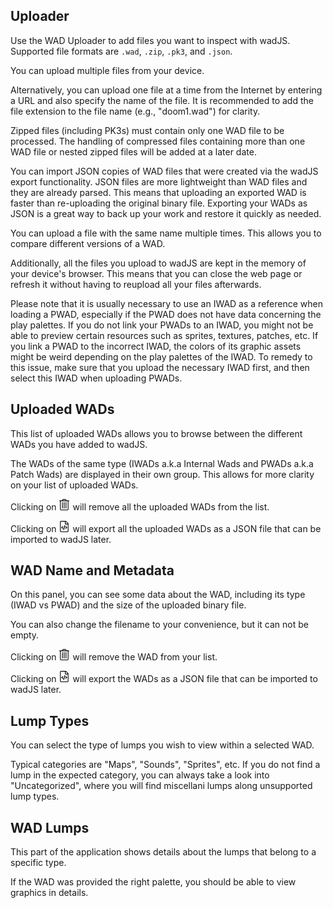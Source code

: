 ## Uploader

Use the WAD Uploader to add files you want to inspect with wadJS. Supported file formats are `.wad`, `.zip`, `.pk3`, and `.json`.

You can upload multiple files from your device.

Alternatively, you can upload one file at a time from the Internet by entering a URL and also specify the name of the file. It is recommended to add the file extension to the file name (e.g., "doom1.wad") for clarity.

Zipped files (including PK3s) must contain only one WAD file to be processed. The handling of compressed files containing more than one WAD file or nested zipped files will be added at a later date.

You can import JSON copies of WAD files that were created via the wadJS export functionality. JSON files are more lightweight than WAD files and they are already parsed. This means that uploading an exported WAD is faster than re-uploading the original binary file. Exporting your WADs as JSON is a great way to back up your work and restore it quickly as needed.

You can upload a file with the same name multiple times. This allows you to compare different versions of a WAD.

Additionally, all the files you upload to wadJS are kept in the memory of your device's browser. This means that you can close the web page or refresh it without having to reupload all your files afterwards.

Please note that it is usually necessary to use an IWAD as a reference when loading a PWAD, especially if the PWAD does not have data concerning the play palettes. If you do not link your PWADs to an IWAD, you might not be able to preview certain resources such as sprites, textures, patches, etc. If you link a PWAD to the incorrect IWAD, the colors of its graphic assets might be weird depending on the play palettes of the IWAD. To remedy to this issue, make sure that you upload the necessary IWAD first, and then select this IWAD when uploading PWADs.

## Uploaded WADs

This list of uploaded WADs allows you to browse between the different WADs you have added to wadJS.

The WADs of the same type (IWADs a.k.a Internal Wads and PWADs a.k.a Patch Wads) are displayed in their own group. This allows for more clarity on your list of uploaded WADs.

Clicking on <svg role="img" xmlns="http://www.w3.org/2000/svg" viewBox="0 0 448 512" height="18" width="18"><path fill="black" d="M296 432h16a8 8 0 0 0 8-8V152a8 8 0 0 0-8-8h-16a8 8 0 0 0-8 8v272a8 8 0 0 0 8 8zm-160 0h16a8 8 0 0 0 8-8V152a8 8 0 0 0-8-8h-16a8 8 0 0 0-8 8v272a8 8 0 0 0 8 8zM440 64H336l-33.6-44.8A48 48 0 0 0 264 0h-80a48 48 0 0 0-38.4 19.2L112 64H8a8 8 0 0 0-8 8v16a8 8 0 0 0 8 8h24v368a48 48 0 0 0 48 48h288a48 48 0 0 0 48-48V96h24a8 8 0 0 0 8-8V72a8 8 0 0 0-8-8zM171.2 38.4A16.1 16.1 0 0 1 184 32h80a16.1 16.1 0 0 1 12.8 6.4L296 64H152zM384 464a16 16 0 0 1-16 16H80a16 16 0 0 1-16-16V96h320zm-168-32h16a8 8 0 0 0 8-8V152a8 8 0 0 0-8-8h-16a8 8 0 0 0-8 8v272a8 8 0 0 0 8 8z"></path></svg> will remove all the uploaded WADs from the list.

Clicking on <svg role="img" xmlns="http://www.w3.org/2000/svg" viewBox="0 0 384 512" height="18" width="18"><path fill="black" d="M369.941 97.941l-83.882-83.882A48 48 0 0 0 252.118 0H48C21.49 0 0 21.49 0 48v416c0 26.51 21.49 48 48 48h288c26.51 0 48-21.49 48-48V131.882a48 48 0 0 0-14.059-33.941zm-22.627 22.628a15.89 15.89 0 0 1 4.195 7.431H256V32.491a15.88 15.88 0 0 1 7.431 4.195l83.883 83.883zM336 480H48c-8.837 0-16-7.163-16-16V48c0-8.837 7.163-16 16-16h176v104c0 13.255 10.745 24 24 24h104v304c0 8.837-7.163 16-16 16zm-161.471-67.404l-25.928-7.527a5.1 5.1 0 0 1-3.476-6.32l58.027-199.869a5.1 5.1 0 0 1 6.32-3.476l25.927 7.527a5.1 5.1 0 0 1 3.476 6.32L180.849 409.12a5.1 5.1 0 0 1-6.32 3.476zm-48.446-47.674l18.492-19.724a5.101 5.101 0 0 0-.351-7.317L105.725 304l38.498-33.881a5.1 5.1 0 0 0 .351-7.317l-18.492-19.724a5.1 5.1 0 0 0-7.209-.233L57.61 300.279a5.1 5.1 0 0 0 0 7.441l61.263 57.434a5.1 5.1 0 0 0 7.21-.232zm139.043.232l61.262-57.434a5.1 5.1 0 0 0 0-7.441l-61.262-57.434a5.1 5.1 0 0 0-7.209.233l-18.492 19.724a5.101 5.101 0 0 0 .351 7.317L278.275 304l-38.499 33.881a5.1 5.1 0 0 0-.351 7.317l18.492 19.724a5.1 5.1 0 0 0 7.209.232z"></path></svg> will export all the uploaded WADs as a JSON file that can be imported to wadJS later.

## WAD Name and Metadata

On this panel, you can see some data about the WAD, including its type (IWAD vs PWAD) and the size of the uploaded binary file.

You can also change the filename to your convenience, but it can not be empty.

Clicking on <svg role="img" xmlns="http://www.w3.org/2000/svg" viewBox="0 0 448 512" height="18" width="18"><path fill="black" d="M296 432h16a8 8 0 0 0 8-8V152a8 8 0 0 0-8-8h-16a8 8 0 0 0-8 8v272a8 8 0 0 0 8 8zm-160 0h16a8 8 0 0 0 8-8V152a8 8 0 0 0-8-8h-16a8 8 0 0 0-8 8v272a8 8 0 0 0 8 8zM440 64H336l-33.6-44.8A48 48 0 0 0 264 0h-80a48 48 0 0 0-38.4 19.2L112 64H8a8 8 0 0 0-8 8v16a8 8 0 0 0 8 8h24v368a48 48 0 0 0 48 48h288a48 48 0 0 0 48-48V96h24a8 8 0 0 0 8-8V72a8 8 0 0 0-8-8zM171.2 38.4A16.1 16.1 0 0 1 184 32h80a16.1 16.1 0 0 1 12.8 6.4L296 64H152zM384 464a16 16 0 0 1-16 16H80a16 16 0 0 1-16-16V96h320zm-168-32h16a8 8 0 0 0 8-8V152a8 8 0 0 0-8-8h-16a8 8 0 0 0-8 8v272a8 8 0 0 0 8 8z"></path></svg> will remove the WAD from your list.

Clicking on <svg role="img" xmlns="http://www.w3.org/2000/svg" viewBox="0 0 384 512" height="18" width="18"><path fill="black" d="M369.941 97.941l-83.882-83.882A48 48 0 0 0 252.118 0H48C21.49 0 0 21.49 0 48v416c0 26.51 21.49 48 48 48h288c26.51 0 48-21.49 48-48V131.882a48 48 0 0 0-14.059-33.941zm-22.627 22.628a15.89 15.89 0 0 1 4.195 7.431H256V32.491a15.88 15.88 0 0 1 7.431 4.195l83.883 83.883zM336 480H48c-8.837 0-16-7.163-16-16V48c0-8.837 7.163-16 16-16h176v104c0 13.255 10.745 24 24 24h104v304c0 8.837-7.163 16-16 16zm-161.471-67.404l-25.928-7.527a5.1 5.1 0 0 1-3.476-6.32l58.027-199.869a5.1 5.1 0 0 1 6.32-3.476l25.927 7.527a5.1 5.1 0 0 1 3.476 6.32L180.849 409.12a5.1 5.1 0 0 1-6.32 3.476zm-48.446-47.674l18.492-19.724a5.101 5.101 0 0 0-.351-7.317L105.725 304l38.498-33.881a5.1 5.1 0 0 0 .351-7.317l-18.492-19.724a5.1 5.1 0 0 0-7.209-.233L57.61 300.279a5.1 5.1 0 0 0 0 7.441l61.263 57.434a5.1 5.1 0 0 0 7.21-.232zm139.043.232l61.262-57.434a5.1 5.1 0 0 0 0-7.441l-61.262-57.434a5.1 5.1 0 0 0-7.209.233l-18.492 19.724a5.101 5.101 0 0 0 .351 7.317L278.275 304l-38.499 33.881a5.1 5.1 0 0 0-.351 7.317l18.492 19.724a5.1 5.1 0 0 0 7.209.232z"></path></svg> will export the WADs as a JSON file that can be imported to wadJS later.

## Lump Types

You can select the type of lumps you wish to view within a selected WAD.

Typical categories are "Maps", "Sounds", "Sprites", etc. If you do not find a lump in the expected category, you can always take a look into "Uncategorized", where you will find miscellani lumps along unsupported lump types.

## WAD Lumps

This part of the application shows details about the lumps that belong to a specific type.

If the WAD was provided the right palette, you should be able to view graphics in details.